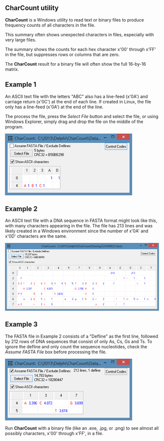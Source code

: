 ## CharCount utility

**CharCount** is a Windows utility to read text or binary files to produce frequency counts of all characters in the file.

This summary often shows unexpected characters in files, especially with very large files.

The summary shows the counts for each hex character x'00' through x'FF' in the file, but suppresses rows or columns that are zero.

The **CharCount** result for a binary file will often show the full 16-by-16 matrix.

Example 1
---------
An ASCII text file with the letters "ABC" also has a line-feed (x'0A') and carriage return (x'0C') at the end of each line.  If created in Linux, the file only has a line-feed (x'0A') at the end of the line.

The process the file, press the *Select File* button and select the file, or using Windows Explorer, simply drag and drop the file on the middle of the program.

![Example 1](Screens/CharCount-ABC-text.png)

Example 2
---------
An ASCII text file with a DNA sequence in FASTA format might look like this, with many characters appearing in the file.  The file has 213 lines and was likely created in a Windows environment since the number of x'0A' and x'0D' characters are the same.

![Example 2](Screens/CharCount-FASTA-raw.png)


Example 3
---------
The FASTA file in Example 2 consists of a "Defline" as the first line, followed by 212 rows of DNA sequences that consist of only As, Cs, Gs and Ts.  To ignore the defline and only count the sequence nucleotides, check the *Assume FASTA File* box before processing the file.

![Example 3](Screens/CharCount-FASTA-Sequence.png)


Run **CharCount** with a binary file (like an .exe, .jpg, or .png) to see almost all possibly characters, x'00' through x'FF', in a file.


